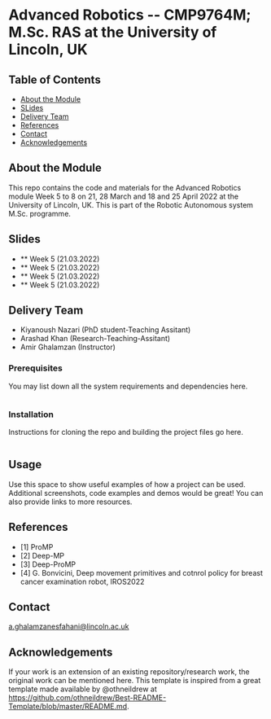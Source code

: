 # Advanced Robotics -- CMP9764M; M.Sc. RAS at the University of Lincoln, UK

<!-- TABLE OF CONTENTS -->
## Table of Contents

* [About the Module](#about-the-module)
* [SLides](#slides)
* [Delivery Team](*delivery-team)
* [References](#references)
* [Contact](#contact)
* [Acknowledgements](#acknowledgements)

## About the Module

This repo contains the code and materials for the Advanced Robotics module Week 5 to 8 on 21, 28 March and 18 and 25 April 2022 at the University of Lincoln, UK. This is part of the Robotic Autonomous system M.Sc. programme. 

## Slides 

- ** Week 5 (21.03.2022) 
- ** Week 5 (21.03.2022) 
- ** Week 5 (21.03.2022)
- ** Week 5 (21.03.2022) 

## Delivery Team

* Kiyanoush Nazari (PhD student-Teaching Assitant)
* Arashad Khan (Research-Teaching-Assitant)
* Amir Ghalamzan (Instructor)

### Prerequisites

You may list down all the system requirements and dependencies here. 

```
```

### Installation

Instructions for cloning the repo and building the project files go here. 

```
```

## Usage

Use this space to show useful examples of how a project can be used. Additional screenshots, code examples and demos would be great! You can also provide links to more resources. 



## References 

- [1] ProMP
- [2] Deep-MP
- [3] Deep-ProMP
- [4] G. Bonvicini, Deep movement primitives and cotnrol policy for breast cancer examination robot, IROS2022 

## Contact 

a.ghalamzanesfahani@lincoln.ac.uk


## Acknowledgements

If your work is an extension of an existing repository/research work, the original work can be mentioned here. 
This template is inspired from a great template made available by @othneildrew at https://github.com/othneildrew/Best-README-Template/blob/master/README.md. 
